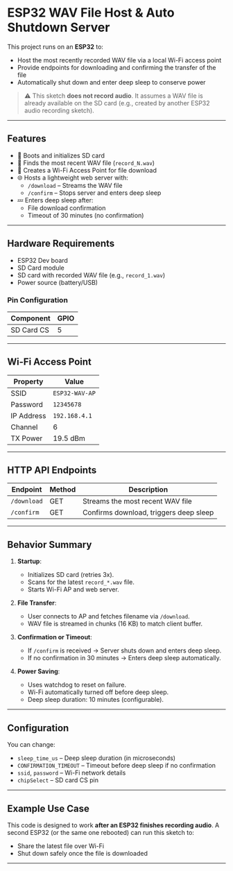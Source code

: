 # ESP32 WAV File Host & Auto Shutdown Server

This project runs on an **ESP32** to:

- Host the most recently recorded WAV file via a local Wi-Fi access point
- Provide endpoints for downloading and confirming the transfer of the file
- Automatically shut down and enter deep sleep to conserve power

> ⚠️ This sketch **does not record audio**. It assumes a WAV file is already available on the SD card (e.g., created by another ESP32 audio recording sketch).

---

## Features

- 🔌 Boots and initializes SD card
- 📂 Finds the most recent WAV file (`record_N.wav`)
- 📡 Creates a Wi-Fi Access Point for file download
- 🌐 Hosts a lightweight web server with:
  - `/download` – Streams the WAV file
  - `/confirm` – Stops server and enters deep sleep
- 💤 Enters deep sleep after:
  - File download confirmation
  - Timeout of 30 minutes (no confirmation)

---

## Hardware Requirements

- ESP32 Dev board
- SD Card module
- SD card with recorded WAV file (e.g., `record_1.wav`)
- Power source (battery/USB)

### Pin Configuration

| Component     | GPIO |
|---------------|------|
| SD Card CS    | 5    |

---

## Wi-Fi Access Point

| Property      | Value           |
|---------------|-----------------|
| SSID          | `ESP32-WAV-AP`  |
| Password      | `12345678`      |
| IP Address    | `192.168.4.1`   |
| Channel       | 6               |
| TX Power      | 19.5 dBm        |

---

## HTTP API Endpoints

| Endpoint     | Method | Description                            |
|--------------|--------|----------------------------------------|
| `/download`  | GET    | Streams the most recent WAV file       |
| `/confirm`   | GET    | Confirms download, triggers deep sleep |

---

## Behavior Summary

1. **Startup**:
   - Initializes SD card (retries 3x).
   - Scans for the latest `record_*.wav` file.
   - Starts Wi-Fi AP and web server.

2. **File Transfer**:
   - User connects to AP and fetches filename via `/download`.
   - WAV file is streamed in chunks (16 KB) to match client buffer.

3. **Confirmation or Timeout**:
   - If `/confirm` is received → Server shuts down and enters deep sleep.
   - If no confirmation in 30 minutes → Enters deep sleep automatically.

4. **Power Saving**:
   - Uses watchdog to reset on failure.
   - Wi-Fi automatically turned off before deep sleep.
   - Deep sleep duration: 10 minutes (configurable).

---

## Configuration

You can change:

- `sleep_time_us` – Deep sleep duration (in microseconds)
- `CONFIRMATION_TIMEOUT` – Timeout before deep sleep if no confirmation
- `ssid`, `password` – Wi-Fi network details
- `chipSelect` – SD card CS pin

---

## Example Use Case

This code is designed to work **after an ESP32 finishes recording audio**. A second ESP32 (or the same one rebooted) can run this sketch to:

- Share the latest file over Wi-Fi
- Shut down safely once the file is downloaded

---

